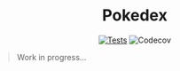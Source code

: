 <h1 align="center">
  Pokedex
</h1>

<div align="center">

  [![Tests](https://github.com/jackmiller2708/playground/actions/workflows/tests.action.yml/badge.svg?branch=main)](https://github.com/jackmiller2708/playground/actions/workflows/tests.action.yml)
  ![Codecov](https://img.shields.io/codecov/c/gh/jackmiller2708/playground?token=E924DW7VTG&logo=github&label=Test%20Coverage)

</div>

> Work in progress...
